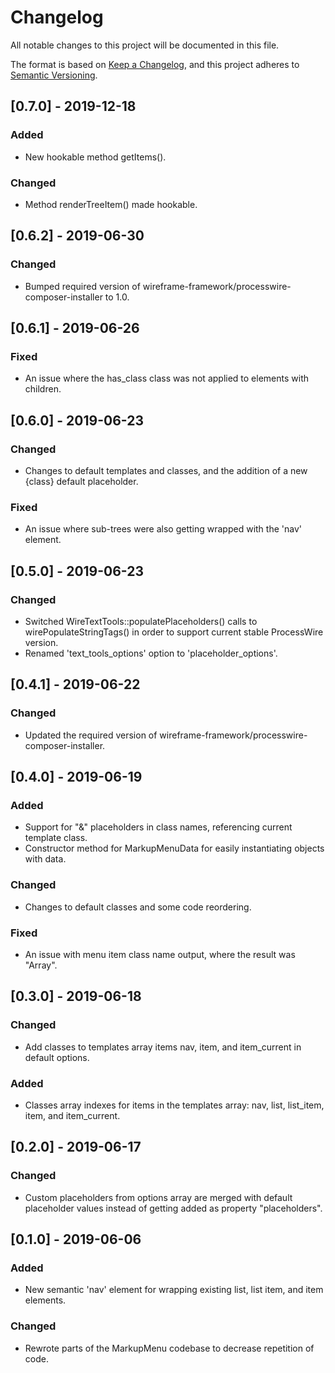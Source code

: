 # Changelog

All notable changes to this project will be documented in this file.

The format is based on [Keep a Changelog](https://keepachangelog.com/en/1.0.0/),
and this project adheres to [Semantic Versioning](https://semver.org/spec/v2.0.0.html).

## [0.7.0] - 2019-12-18

### Added
- New hookable method getItems().

### Changed
- Method renderTreeItem() made hookable.

## [0.6.2] - 2019-06-30

### Changed
- Bumped required version of wireframe-framework/processwire-composer-installer to 1.0.

## [0.6.1] - 2019-06-26

### Fixed
- An issue where the has_class class was not applied to elements with children.

## [0.6.0] - 2019-06-23

### Changed
- Changes to default templates and classes, and the addition of a new {class} default placeholder.

### Fixed
- An issue where sub-trees were also getting wrapped with the 'nav' element.

## [0.5.0] - 2019-06-23

### Changed
- Switched WireTextTools::populatePlaceholders() calls to wirePopulateStringTags() in order to support current stable ProcessWire version.
- Renamed 'text_tools_options' option to 'placeholder_options'.

## [0.4.1] - 2019-06-22

### Changed
- Updated the required version of wireframe-framework/processwire-composer-installer.

## [0.4.0] - 2019-06-19

### Added
- Support for "&" placeholders in class names, referencing current template class.
- Constructor method for MarkupMenuData for easily instantiating objects with data.

### Changed
- Changes to default classes and some code reordering.

### Fixed
- An issue with menu item class name output, where the result was "Array".

## [0.3.0] - 2019-06-18

### Changed
- Add classes to templates array items nav, item, and item_current in default options.

### Added
- Classes array indexes for items in the templates array: nav, list, list_item, item, and item_current.

## [0.2.0] - 2019-06-17

### Changed
- Custom placeholders from options array are merged with default placeholder values instead of getting added as property "placeholders".

## [0.1.0] - 2019-06-06

### Added
- New semantic 'nav' element for wrapping existing list, list item, and item elements.

### Changed
- Rewrote parts of the MarkupMenu codebase to decrease repetition of code.
